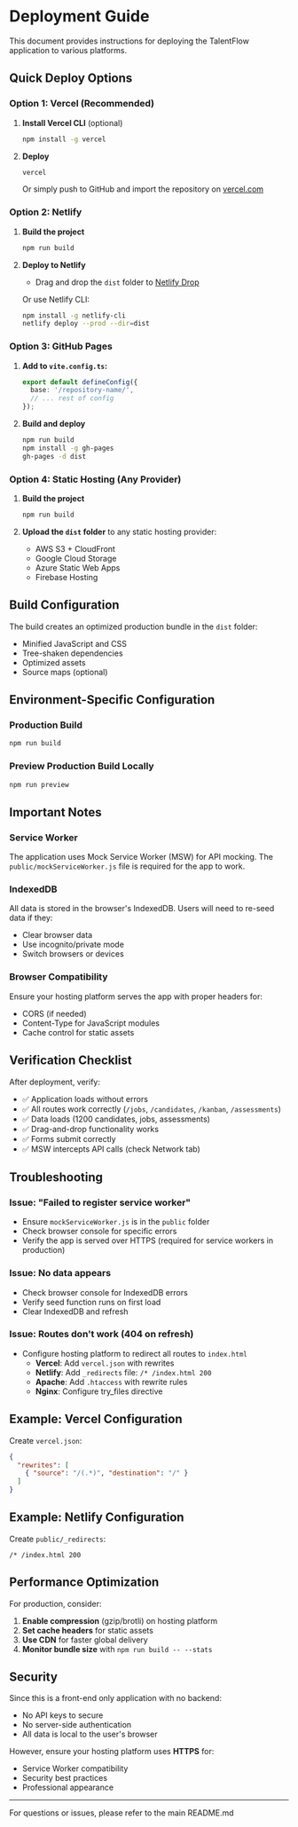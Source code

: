 # Deployment Guide

This document provides instructions for deploying the TalentFlow application to various platforms.

## Quick Deploy Options

### Option 1: Vercel (Recommended)

1. **Install Vercel CLI** (optional)
   ```bash
   npm install -g vercel
   ```

2. **Deploy**
   ```bash
   vercel
   ```

   Or simply push to GitHub and import the repository on [vercel.com](https://vercel.com)

### Option 2: Netlify

1. **Build the project**
   ```bash
   npm run build
   ```

2. **Deploy to Netlify**
   - Drag and drop the `dist` folder to [Netlify Drop](https://app.netlify.com/drop)
   
   Or use Netlify CLI:
   ```bash
   npm install -g netlify-cli
   netlify deploy --prod --dir=dist
   ```

### Option 3: GitHub Pages

1. **Add to `vite.config.ts`:**
   ```typescript
   export default defineConfig({
     base: '/repository-name/',
     // ... rest of config
   });
   ```

2. **Build and deploy**
   ```bash
   npm run build
   npm install -g gh-pages
   gh-pages -d dist
   ```

### Option 4: Static Hosting (Any Provider)

1. **Build the project**
   ```bash
   npm run build
   ```

2. **Upload the `dist` folder** to any static hosting provider:
   - AWS S3 + CloudFront
   - Google Cloud Storage
   - Azure Static Web Apps
   - Firebase Hosting

## Build Configuration

The build creates an optimized production bundle in the `dist` folder:

- Minified JavaScript and CSS
- Tree-shaken dependencies
- Optimized assets
- Source maps (optional)

## Environment-Specific Configuration

### Production Build
```bash
npm run build
```

### Preview Production Build Locally
```bash
npm run preview
```

## Important Notes

### Service Worker
The application uses Mock Service Worker (MSW) for API mocking. The `public/mockServiceWorker.js` file is required for the app to work.

### IndexedDB
All data is stored in the browser's IndexedDB. Users will need to re-seed data if they:
- Clear browser data
- Use incognito/private mode
- Switch browsers or devices

### Browser Compatibility
Ensure your hosting platform serves the app with proper headers for:
- CORS (if needed)
- Content-Type for JavaScript modules
- Cache control for static assets

## Verification Checklist

After deployment, verify:

- ✅ Application loads without errors
- ✅ All routes work correctly (`/jobs`, `/candidates`, `/kanban`, `/assessments`)
- ✅ Data loads (1200 candidates, jobs, assessments)
- ✅ Drag-and-drop functionality works
- ✅ Forms submit correctly
- ✅ MSW intercepts API calls (check Network tab)

## Troubleshooting

### Issue: "Failed to register service worker"
- Ensure `mockServiceWorker.js` is in the `public` folder
- Check browser console for specific errors
- Verify the app is served over HTTPS (required for service workers in production)

### Issue: No data appears
- Check browser console for IndexedDB errors
- Verify seed function runs on first load
- Clear IndexedDB and refresh

### Issue: Routes don't work (404 on refresh)
- Configure hosting platform to redirect all routes to `index.html`
  - **Vercel**: Add `vercel.json` with rewrites
  - **Netlify**: Add `_redirects` file: `/* /index.html 200`
  - **Apache**: Add `.htaccess` with rewrite rules
  - **Nginx**: Configure try_files directive

## Example: Vercel Configuration

Create `vercel.json`:
```json
{
  "rewrites": [
    { "source": "/(.*)", "destination": "/" }
  ]
}
```

## Example: Netlify Configuration

Create `public/_redirects`:
```
/* /index.html 200
```

## Performance Optimization

For production, consider:

1. **Enable compression** (gzip/brotli) on hosting platform
2. **Set cache headers** for static assets
3. **Use CDN** for faster global delivery
4. **Monitor bundle size** with `npm run build -- --stats`

## Security

Since this is a front-end only application with no backend:
- No API keys to secure
- No server-side authentication
- All data is local to the user's browser

However, ensure your hosting platform uses **HTTPS** for:
- Service Worker compatibility
- Security best practices
- Professional appearance

---

For questions or issues, please refer to the main README.md



